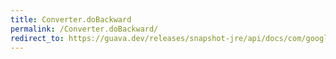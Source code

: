 ```yaml
---
title: Converter.doBackward
permalink: /Converter.doBackward/
redirect_to: https://guava.dev/releases/snapshot-jre/api/docs/com/google/common/base/Converter.html#doBackward-B-
---
```

